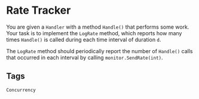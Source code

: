 # Rate Tracker
You are given a `Handler` with a method `Handle()` that performs some work. Your task is to implement the `LogRate` method, which reports how many times `Handle()` is called during each time interval of duration `d`.

The `LogRate` method should periodically report the number of `Handle()` calls that occurred in each interval by calling `monitor.SendRate(int)`.

## Tags
`Concurrency`
